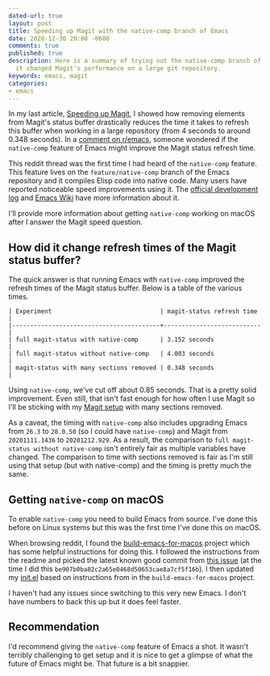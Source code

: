 ```yaml
---
dated-url: true
layout: post
title: Speeding up Magit with the native-comp branch of Emacs
date: 2020-12-30 20:08 -0600
comments: true
published: true
description: Here is a summary of trying out the native-comp branch of Emacs and how
  it changed Magit's performance on a large git repository.
keywords: emacs, magit
categories:
- emacs
---
```


In my last article, [Speeding up Magit](/blog/2020/11/14/speeding-up-magit/), I showed how removing elements from Magit's status buffer drastically reduces the time it takes to refresh this buffer when working in a large repository (from 4 seconds to around 0.348 seconds).
In a [comment on r/emacs](https://www.reddit.com/r/emacs/comments/k3xfa1/speeding_up_magit/ge5o0e0/?utm_source=reddit&utm_medium=web2x&context=3), someone wondered if the `native-comp` feature of Emacs might improve the Magit status refresh time.

This reddit thread was the first time I had heard of the `native-comp` feature.
This feature lives on the `feature/native-comp` branch of the Emacs repository and it compiles Elisp code into native code.
Many users have reported noticeable speed improvements using it.
The [official development log](http://akrl.sdf.org/gccemacs.html) and [Emacs Wiki](https://www.emacswiki.org/emacs/GccEmacs) have more information about it.

I'll provide more information about getting `native-comp` working on macOS after I answer the Magit speed question.

## How did it change refresh times of the Magit status buffer?

The quick answer is that running Emacs with `native-comp` improved the refresh times of the Magit status buffer.
Below is a table of the various times.

```
| Experiment                              | magit-status refresh time |
|-----------------------------------------+---------------------------|
| full magit-status with native-comp      | 3.152 seconds             |
| full magit-status without native-comp   | 4.003 seconds             |
| magit-status with many sections removed | 0.348 seconds             |
```

Using `native-comp`, we've cut off about 0.85 seconds.
That is a pretty solid improvement.
Even still, that isn't fast enough for how often I use Magit so I'll be sticking with my [Magit setup](/blog/2020/11/14/speeding-up-magit/) with many sections removed.

As a caveat, the timing with `native-comp` also includes upgrading Emacs from `26.3` to `28.0.50` (so I could have `native-comp`) and Magit from `20201111.1436` to `20201212.929`.
As a result, the comparison to `full magit-status without native-comp` isn't entirely fair as multiple variables have changed.
The comparison to time with sections removed is fair as I'm still using that setup (but with native-comp) and the timing is pretty much the same.

## Getting `native-comp` on macOS

To enable `native-comp` you need to build Emacs from source.
I've done this before on Linux systems but this was the first time I've done this on macOS.

When browsing reddit, I found the [build-emacs-for-macos](https://github.com/jimeh/build-emacs-for-macos) project which has some helpful instructions for doing this.
I followed the instructions from the readme and picked the latest known good commit from [this issue](https://github.com/jimeh/build-emacs-for-macos/issues/6) (at the time I did this `be907b0ba82c2a65e0468d50653cae8a7cf5f16b`).
I then updated my [init.el](https://github.com/jakemcc/emacs.d/commit/72cf37a497b72b8990956395e2eaa87285ea7c81) based on instructions from in the `build-emacs-for-macos` project.

I haven't had any issues since switching to this very new Emacs.
I don't have numbers to back this up but it does feel faster.

## Recommendation

I'd recommend giving the `native-comp` feature of Emacs a shot.
It wasn't terribly challenging to get setup and it is nice to get a glimpse of what the future of Emacs might be.
That future is a bit snappier.
